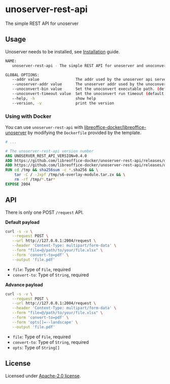 # unoserver-rest-api

The simple REST API for unoserver

## Usage

Unoserver needs to be installed, see [Installation](https://github.com/unoconv/unoserver#installation) guide.

```sh
NAME:
   unoserver-rest-api - The simple REST API for unoserver and unoconvert

GLOBAL OPTIONS:
   --addr value                The addr used by the unoserver api server (default: "0.0.0.0:2004")
   --unoserver-addr value      The unoserver addr used by the unoconvert (default: "127.0.0.1:2002") [$UNOSERVER_ADDR]
   --unoconvert-bin value      Set the unoconvert executable path. (default: "unoconvert") [$UNOCONVERT_BIN]
   --unoconvert-timeout value  Set the unoconvert run timeout (default: 0s) [$UNOCONVERT_TIMEOUT]
   --help, -h                  show help
   --version, -v               print the version
```

### Using with Docker

You can use `unoserver-rest-api` with [libreoffice-docker/libreoffice-unoserver](https://github.com/libreoffice-docker/libreoffice-unoserver) by modifying the `Dockerfile` provided by the template.

```Dockerfile
# ...

# The unoserver-rest-api version number
ARG UNOSERVER_REST_API_VERSION=0.4.0
ADD https://github.com/libreoffice-docker/unoserver-rest-api/releases/download/v${UNOSERVER_REST_API_VERSION}/s6-overlay-module.tar.zx /tmp
ADD https://github.com/libreoffice-docker/unoserver-rest-api/releases/download/v${UNOSERVER_REST_API_VERSION}/s6-overlay-module.tar.zx.sha256 /tmp
RUN cd /tmp && sha256sum -c *.sha256 && \
    tar -C / -Jxpf /tmp/s6-overlay-module.tar.zx && \
    rm -rf /tmp/*.tar*
EXPOSE 2004
```

## API

There is only one POST `/request` API.

**Default payload**

```sh
curl -s -v \
   --request POST \
   --url http://127.0.0.1:2004/request \
   --header 'Content-Type: multipart/form-data' \
   --form "file=@/path/to/your/file.xlsx" \
   --form 'convert-to=pdf' \
   --output 'file.pdf'
```

- `file`: Type of `File`, required
- `convert-to`: Type of `String`, required

**Advance payload**

```sh
curl -s -v \
   --request POST \
   --url http://127.0.0.1:2004/request \
   --header 'Content-Type: multipart/form-data' \
   --form "file=@/path/to/your/file.xlsx" \
   --form 'convert-to=pdf' \
   --form 'opts[]=--landscape' \
   --output 'file.pdf'
```

- `file`: Type of `File`, required
- `convert-to`: Type of `String`, required
- `opts`: Type of `String[]`

## License

Licensed under [Apache-2.0 license](LICENSE).
